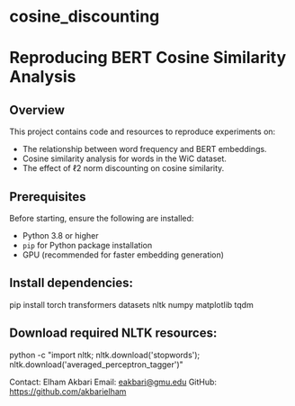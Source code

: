 # cosine_discounting

# Reproducing BERT Cosine Similarity Analysis

## Overview
This project contains code and resources to reproduce experiments on:
- The relationship between word frequency and BERT embeddings.
- Cosine similarity analysis for words in the WiC dataset.
- The effect of ℓ2 norm discounting on cosine similarity.

## Prerequisites
Before starting, ensure the following are installed:
- Python 3.8 or higher
- `pip` for Python package installation
- GPU (recommended for faster embedding generation)

## Install dependencies:
pip install torch transformers datasets nltk numpy matplotlib tqdm

## Download required NLTK resources:
python -c "import nltk; nltk.download('stopwords'); nltk.download('averaged_perceptron_tagger')"

Contact: Elham Akbari
Email: eakbari@gmu.edu
GitHub: https://github.com/akbarielham
